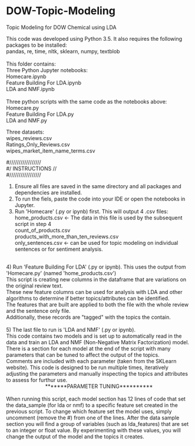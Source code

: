 # DOW-Topic-Modeling
Topic Modeling for DOW Chemical using LDA<BR>

This code was developed using Python 3.5. It also requires the following packages to be installed:<BR>
pandas, re, time, nltk, sklearn, numpy, textblob<BR>
<BR>
This folder contains:<BR>
Three Python Jupyter notebooks:<BR>
Homecare.ipynb<BR>
Feature Building For LDA.ipynb<BR>
LDA and NMF.ipynb<BR>
<BR>
Three python scripts with the same code as the notebooks above:<BR>
Homecare.py<BR>
Feature Building For LDA.py<BR>
LDA and NMF.py<BR>
	
Three datasets:<BR>
wipes_reviews.csv<BR>
Ratings_Only_Reviews.csv<BR>
wipes_market_item_name_terms.csv<BR>


#/////////////////<BR>
#/ INSTRUCTIONS //<BR>
#/////////////////<BR>

1) Ensure all files are saved in the same directory and all packages and dependencies are installed.<BR>
2) To run the fiels, paste the code into your IDE or open the notebooks in Jupyter.<BR>
3) Run 'Homecare' (.py or ipynb) first. This will output 4 .csv files:<BR>
home_products.csv    <- The data in this file is used by the subsequent script in step 4 <BR>
count_of_products.csv <BR>
products_with_more_than_ten_reviews.csv <BR>
only_sentences.csv <- can be used for topic modeling on individual sentences or for sentiment analysis. <BR>
<BR>
4) Run 'Feature Building For LDA' (.py or ipynb). This uses the output from 'Homecare.py' (named 'home_products.csv') <BR>
This script is creating new columns in the dataframe that are variations on the original review text. <BR>
These new feature columns can be used for analysis with LDA and other algorithms to determine if better topics/attributes can be identified. <BR>
The features that are built are applied to both the file with the whole review and the sentence only file. <BR>
Additionally, these records are "tagged" with the topics the contain. <BR>
<BR>
5) The last file to run is 'LDA and NMF' (.py or ipynb). <BR>
This code contains two models and is set up to automatically read in the data and train an LDA and NMF (Non-Negative Matrix Factorization) model. <BR>
There is a section for each model at the end of the script with many parameters that can be tuned to affect the output of the topics. <BR>
Comments are included with each parameter (taken from the SKLearn website). This code is designed to be run multiple times, iteratively adjusting the parameters and manually inspecting the topics and attributes to assess for furthur use. <BR>
				
<center>*******PARAMETER TUNING**********</center><BR>
When running this script, each model section has 12 lines of code that set the data_sample (for lda or nmf) to a specific feature set created in the previous script. To change which feature set the model uses, simply uncomment (remove the #) from one of the lines. After the data sample section you will find a group of variables (such as lda_features) that are set to an integer or float value. By experimenting with these values, you will change the output of the model and the topics it creates. 
